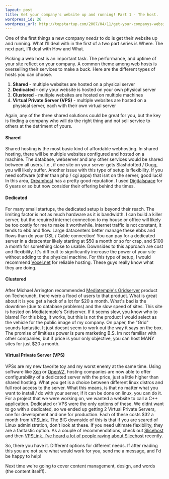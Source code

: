 ```yaml
--- 
layout: post
title: Get your company's website up and running! Part 1 - The host.
wordpress_id: 26
wordpress_url: http://topstartup.com/2007/04/11/get-your-companys-website-up-and-running-part-1-the-host/
---
```

One of the first things a new company <em>needs</em> to do is get their website up and running. What I'll deal with in the first of a two part series is Where. The next part, I'll deal with How and What.

<!--more-->
Picking a web host is an important task. The performance, and uptime of your site reflect on your company. A common theme among web hosts is overselling their services to make a buck. Here are the different types of hosts you can choose.
<ol>
	<li><strong>Shared</strong> - multiple websites are hosted on a physical server</li>
	<li><strong>Dedicated</strong> - only your website is hosted on your own physical server</li>
	<li><strong>Clustered</strong> - multiple websites are hosted on multiple machines</li>
	<li><strong>Virtual Private Server (VPS)</strong> - multiple websites are hosted on a physical server, each with their own virtual server</li>
</ol>
Again, any of the three shared solutions could be great for you, but the key is finding a company who will do the right thing and not sell service to others at the detriment of yours.
<h4>Shared</h4>
Shared hosting is the most basic kind of affordable webhosting. In shared hosting, there will be multiple websites configured and hosted on a machine. The database, webserver and any other services would be shared between all users. I.e., if one site on your server gets Slashdotted / Dugg, you will likely suffer. Another issue with this type of setup is flexibility. If you need software (other than php / cgi apps) that isnt on the server, good luck! In this area, <a href="http://www.dreamhost.com/">Dreamhost</a> has a pretty good reputation. I used <a href="http://digitalspace.net/">Digitalspace</a> for 6 years or so but now consider their offering behind the times.
<h4>Dedicated</h4>
For many small startups, the dedicated setup is beyond their reach. The limiting factor is not as much hardware as it is bandwidth. I can build a killer server, but the required internet connection to my house or office will likely be too costly for me to make it worthwhile. Internet traffic is not constant, it tends to ebb and flow. Large datacenters better manage these ebbs and flows than do your DSL / Cable connection! You can pay for a dedicated server in a datacenter likely starting at $50 a month or so for crap, and $100 a month for something close to usable. Downsides to this approach are cost and flexibility. It's difficult to significantly increase the power of your site without adding to the physical machine. For this type of setup, I would recommend <a href="http://voxel.net/">Voxel.net</a> for reliable hosting. These guys really know what they are doing.
<h4>Clustered</h4>
After Michael Arrington recommended <a href="http://www.techcrunch.com/2006/10/17/media-temple-crushes-shared-hosting/">Mediatemple's Gridserver</a> product on Techcrunch, there were a flood of users to that product. What is great about it is you get a heck of a lot for $20 a month. What's bad is the downtime (due to database problems) and the slow speed of sites. This site is hosted on Mediatemple's Gridserver. If it seems slow, you know who to blame! For this blog, it works, but this is not the product I would select as the vehicle for the public image of my company. On paper, the "Grid" sounds fantastic. It just doesnt seem to work out the way it says on the box. The promise of limitless power is pure marketing B.S. Im not familiar with other companies, but if price is your only objective, you can host MANY sites for just $20 a month.
<h4>Virtual Private Server (VPS)</h4>
VPSs are my new favorite toy and my worst enemy at the same time. Using software like <a href="http://en.wikipedia.org/wiki/Xen">Xen</a> or <a href="http://en.wikipedia.org/wiki/Openvz">OpenVZ</a>, hosting companies are now able to offer configurability of a dedicated server with the price, just a little higher than shared hosting. What you get is a choice between different linux distros and full root access to the server. What this means, is that no matter what you want to install / do with your server, if it can be done on linux, you can do it. For a project that we were working on, we wanted a website to call a C++ application. Dedicated or VPS were the only options of these. We didnt want to go with a dedicated, so we ended up getting 2 Virtual Private Servers, one for development and one for production. Each of these costs $32 a month from <a href="http://vpslink.com">VPSLink</a>. The BIG downside of this is that if you are scared of Linux administration, don't look at these. If you need ultimate flexibility, they are a fantastic option. As a couple of recommendations, check out <a href="https://manage.slicehost.com/customers/signup?referrer=134731736">Slicehost</a> and then <a href="http://vpslink.com">VPSLink. I've heard a lot of people raving about </a><a href="https://manage.slicehost.com/customers/signup?referrer=134731736">Slicehost</a> recently.

So, there you have it. Different options for different needs. If after reading this you are not sure what would work for you, send me a message, and I'd be happy to help!

Next time we're going to cover content management, design, and words (the content itself!).
